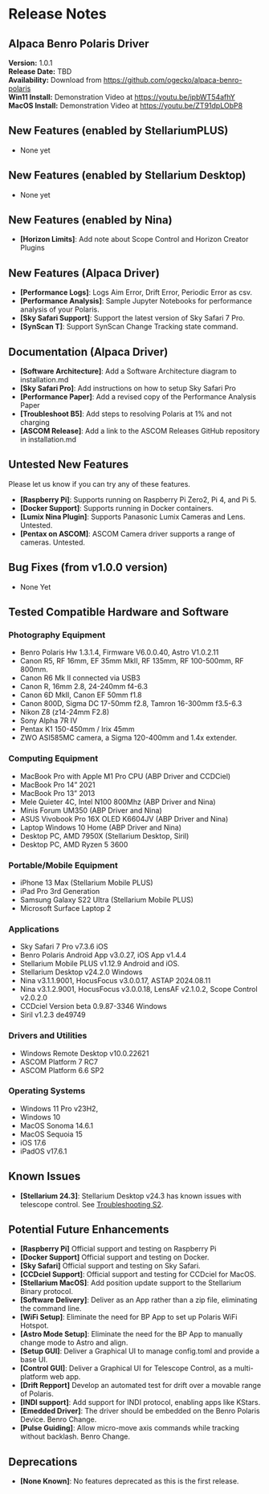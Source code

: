 # Release Notes

## Alpaca Benro Polaris Driver  
**Version:** 1.0.1  
**Release Date:** TBD   
**Availability:** Download from https://github.com/ogecko/alpaca-benro-polaris    
**Win11 Install:** Demonstration Video at https://youtu.be/ipbWT54afhY    
**MacOS Install:** Demonstration Video at https://youtu.be/ZT91dpLObP8


## New Features (enabled by StellariumPLUS)
- None yet

## New Features (enabled by Stellarium Desktop)
- None yet

## New Features (enabled by Nina)
- **[Horizon Limits]**: Add note about Scope Control and Horizon Creator Plugins
  
## New Features (Alpaca Driver)
- **[Performance Logs]**: Logs Aim Error, Drift Error, Periodic Error as csv.
- **[Performance Analysis]**: Sample Jupyter Notebooks for performance analysis of your Polaris.
- **[Sky Safari Support]**: Support the latest version of Sky Safari 7 Pro.
- **[SynScan T]**: Support SynScan Change Tracking state command.
  
## Documentation (Alpaca Driver)
- **[Software Architecture]**: Add a Software Architecture diagram to installation.md
- **[Sky Safari Pro]**: Add instructions on how to setup Sky Safari Pro
- **[Performance Paper]**: Add a revised copy of the Performance Analysis Paper
- **[Troubleshoot B5]**: Add steps to resolving Polaris at 1% and not charging
- **[ASCOM Release]**: Add a link to the ASCOM Releases GitHub repository in installation.md
  
## Untested New Features
Please let us know if you can try any of these features.
- **[Raspberry Pi]**: Supports running on Raspberry Pi Zero2, Pi 4, and Pi 5.
- **[Docker Support]**: Supports running in Docker containers.
- **[Lumix Nina Plugin]**: Supports Panasonic Lumix Cameras and Lens. Untested.
- **[Pentax on ASCOM]**: ASCOM Camera driver supports a range of cameras. Untested.

## Bug Fixes (from v1.0.0 version)
- None Yet

## Tested Compatible Hardware and Software
### Photography Equipment
* Benro Polaris Hw 1.3.1.4, Firmware V6.0.0.40, Astro V1.0.2.11
* Canon R5, RF 16mm, EF 35mm MkII, RF 135mm, RF 100-500mm, RF 800mm.
* Canon R6 Mk II connected via USB3
* Canon R, 16mm 2.8, 24-240mm f4-6.3
* Canon 6D MkII, Canon EF 50mm f1.8
* Canon 800D, Sigma DC 17-50mm f2.8, Tamron 16-300mm f3.5-6.3
* Nikon Z8 (z14-24mm F2.8)
* Sony Alpha 7R IV
* Pentax K1 150-450mm / Irix 45mm
* ZWO ASI585MC camera, a Sigma 120-400mm and 1.4x extender.
### Computing Equipment
* MacBook Pro with Apple M1 Pro CPU (ABP Driver and CCDCiel)
* MacBook Pro 14” 2021 
* MacBook Pro 13” 2013
* Mele Quieter 4C, Intel N100 800Mhz (ABP Driver and Nina)
* Minis Forum UM350 (ABP Driver and Nina)
* ASUS Vivobook Pro 16X OLED K6604JV (ABP Driver and Nina)
* Laptop Windows 10 Home (ABP Driver and Nina)
* Desktop PC, AMD 7950X (Stellarium Desktop, Siril)
* Desktop PC, AMD Ryzen 5 3600
### Portable/Mobile Equipment
* iPhone 13 Max (Stellarium Mobile PLUS)
* iPad Pro 3rd Generation
* Samsung Galaxy S22 Ultra (Stellarium Mobile PLUS)
* Microsoft Surface Laptop 2
### Applications
* Sky Safari 7 Pro v7.3.6 iOS
* Benro Polaris Android App v3.0.27, iOS App v1.4.4
* Stellarium Mobile PLUS v1.12.9 Android and iOS.
* Stellarium Desktop v24.2.0 Windows
* Nina v3.1.1.9001, HocusFocus v3.0.0.17, ASTAP 2024.08.11
* Nina v3.1.2.9001, HocusFocus v3.0.0.18, LensAF v2.1.0.2, Scope Control  v2.0.2.0
* CCDciel Version beta 0.9.87-3346 Windows
* Siril v1.2.3 de49749
### Drivers and Utilities
* Windows Remote Desktop v10.0.22621
* ASCOM Platform 7 RC7
* ASCOM Platform 6.6 SP2
### Operating Systems
* Windows 11 Pro v23H2, 
* Windows 10
* MacOS Sonoma 14.6.1
* MacOS Sequoia 15
* iOS 17.6  
* iPadOS v17.6.1
  

## Known Issues
- **[Stellarium 24.3]**: Stellarium Desktop v24.3 has known issues with telescope control. See [Troubleshooting S2](./troubleshooting.md).

## Potential Future Enhancements
- **[Raspberry Pi]** Official support and testing on Raspberry  Pi
- **[Docker Support]** Official support and testing on Docker.
- **[Sky Safari]** Official support and testing on Sky Safari.
- **[CCDciel Support]**: Official support and testing for CCDciel for MacOS.
- **[Stellarium MacOS]**: Add position update support to the Stellarium Binary protocol.
- **[Software Delivery]**: Deliver as an App rather than a zip file, eliminating the command line.
- **[WiFi Setup]**: Eliminate the need for BP App to set up Polaris WiFi Hotspot.
- **[Astro Mode Setup]**: Eliminate the need for the BP App to manually change mode to Astro and align.
- **[Setup GUI]**: Deliver a Graphical UI to manage config.toml and provide a base UI. 
- **[Control GUI]**: Deliver a Graphical UI for Telescope Control, as a multi-platform web app.
- **[Drift Repport]** Develop an automated test for drift over a movable range of Polaris.
- **[INDI support]**: Add support for INDI protocol, enabling apps like KStars.
- **[Emedded Driver]**: The driver should be embedded on the Benro Polaris Device. Benro Change.
- **[Pulse Guiding]**: Allow micro-move axis commands while tracking without backlash. Benro Change.

## Deprecations
- **[None Known]**: No features deprecated as this is the first release.
  